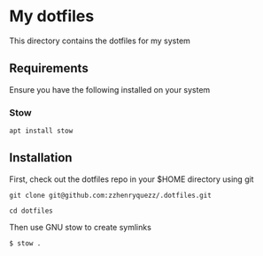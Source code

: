 # My dotfiles

This directory contains the dotfiles for my system

## Requirements

Ensure you have the following installed on your system

### Stow

```
apt install stow
```

## Installation

First, check out the dotfiles repo in your $HOME directory using git

```
git clone git@github.com:zzhenryquezz/.dotfiles.git

cd dotfiles
```

Then use GNU stow to create symlinks

```
$ stow .
```
